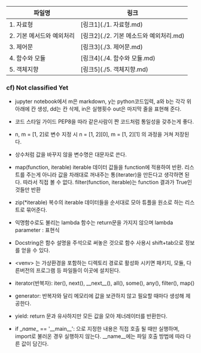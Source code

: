 | 파일명                    | 링크                                    |
| ------------------------- | --------------------------------------- |
| 1. 자료형                 | [링크1](./1. 자료형.md)                 |
| 2. 기본 메서드와 예외처리 | [링크2](./2. 기본 메소드와 예외처리.md) |
| 3. 제어문                 | [링크3](./3. 제어문.md)                 |
| 4. 함수와 모듈            | [링크4](./4. 함수와 모듈.md)            |
| 5. 객체지향               | [링크5](./5. 객체지향.md)               |





### cf) Not classified Yet

- jupyter notebook에서 m은 markdown, y는 python코드입력, a와 b는 각각 위 아래에 칸 생성, dd는 칸 삭제,  in은 실행횟수 out은 마지막 줄을 표현해 준다.
- 코드 스타일 가이드 PEP8을 따라 같은사람이 짠 코드처럼 통일성을 갖추는게 좋다.

- n, m = [1, 2]로 변수 지정 시 n = \[1, 2][0], m = \[1, 2][1] 의 과정을 거쳐 저장된다.
- 상수처럼 값을 바꾸지 않을 변수명은 대문자로 쓴다.
- map(function, iterable) iterable 데이터 값들을 function에 적용하여 반환. 리스트를 주는게 아니라 값을 차래대로 꺼내주는 통(iterater)을 만든다고 생각하면 된다. 따라서 직접 볼 수 없다. filter(function, iterable)는 function 결과가 True인 것들만 반환
- zip(*iterable) 복수의 iterable 데이터들을 순서대로 모아 튜플을 원소로 하는 리스트로 묶어준다.
- 익명함수로도 불리는 lambda 함수는 return문을 가지지 않으며 lambda parameter : 표현식
- Docstring은 함수 설명을 주석으로 써놓은 것으로 함수 사용시 shift+tab으로 정보를 얻을 수 있다.
- \<venv> 는 가상환경을 포함하는 디렉토리 경로로 활성화 시키면 패키지, 모듈, 다른버전의 프로그램 등 파일들이 이곳에 설치된다.
- iterator(반복자): iter(), next(), __next\_\_(), all(), some(), any(), filter(), map()
- generator:  반복자와 달리 메모리에 값을 보관하지 않고 필요할 때마다 생성해 제공한다.
- yield: return 문과 유사하지만 모든 값을 모아 제너레이터를 반환한다.

- if \__name__ == '\_\_main__\': 으로 지정한 내용은 직접 호출 될 때만 실행하며, import로 불러온 경우 실행하지 않는다. \_\_name\_\_에는 파일 호출 방법에 따라 다른 값이 담긴다.
